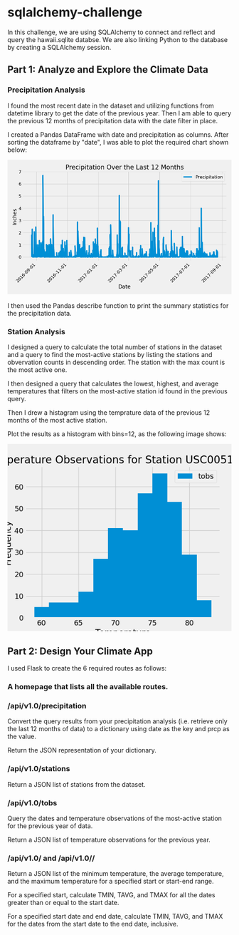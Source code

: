 # sqlalchemy-challenge

In  this challenge, we are using SQLAlchemy to connect and reflect and query the hawaii.sqlite databse. We are also linking Python to the database by creating a SQLAlchemy session.

## Part 1: Analyze and Explore the Climate Data

### Precipitation Analysis

I found the most recent date in the dataset and utilizing functions from datetime library to get the date of the previous year. Then I am able to query the previous 12 months of precipitation data with the date filter in place.

I created a Pandas DataFrame with date and precipitation as columns. After sorting the dataframe by "date", I was able to plot the required chart shown below:

![Precipitation Chart](SurfsUp/precipitation.png)

I then used the Pandas describe function to print the summary statistics for the precipitation data.

### Station Analysis

I designed a query to calculate the total number of stations in the dataset and a query to find the most-active stations by listing the stations and obvervation counts in descending order. The station with the max count is the most active one. 

I then designed a query that calculates the lowest, highest, and average temperatures that filters on the most-active station id found in the previous query.

Then I drew a histagram using the temprature data of the previous 12 months of the most active station. 

Plot the results as a histogram with bins=12, as the following image shows:

![TOBs Chart](SurfsUp/USC00519281.png)


## Part 2: Design Your Climate App

I used Flask to create the 6 required routes as follows:

### A homepage that lists all the available routes.

### /api/v1.0/precipitation

Convert the query results from your precipitation analysis (i.e. retrieve only the last 12 months of data) to a dictionary using date as the key and prcp as the value.

Return the JSON representation of your dictionary.

### /api/v1.0/stations

Return a JSON list of stations from the dataset.

### /api/v1.0/tobs

Query the dates and temperature observations of the most-active station for the previous year of data.

Return a JSON list of temperature observations for the previous year.

### /api/v1.0/<start> and /api/v1.0/<start>/<end>

Return a JSON list of the minimum temperature, the average temperature, and the maximum temperature for a specified start or start-end range.

For a specified start, calculate TMIN, TAVG, and TMAX for all the dates greater than or equal to the start date.

For a specified start date and end date, calculate TMIN, TAVG, and TMAX for the dates from the start date to the end date, inclusive.

